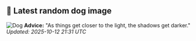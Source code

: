 ## 🐶 Latest random dog image
![Dog](https://images.dog.ceo/breeds/schipperke/n02104365_10598.jpg)
**Advice:** "As things get closer to the light, the shadows get darker."
*Updated: 2025-10-12 21:31 UTC*
